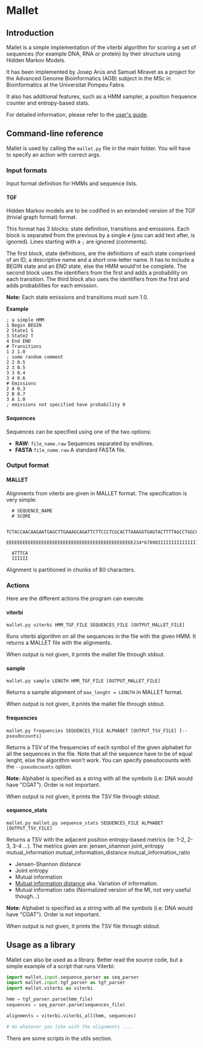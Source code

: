# Mallet

## Introduction

Mallet is a simple implementation of the viterbi algorithm for scoring a set of sequences (for example DNA, RNA or protein) by their structure using Hidden Markov Models.

It has been implemented by Josep Arús and Samuel Miravet as a project for the Advanced Genome Bioinformatics (AGB) subject in the MSc in Bioinformatics at the Universitat Pompeu Fabra.

It also has additional features, such as a HMM sampler, a position frequence counter and entropy-based stats.

For detailed information, please refer to the [user's guide](https://github.com/undeadpixel/mallet/wiki).

## Command-line reference

Mallet is used by calling the `mallet.py` file in the main folder. You will have to specify an action with correct args.

### Input formats

Input format definition for HMMs and sequence lists.

#### TGF

Hidden Markov models are to be codified in an extended version of the TGF (trivial graph format) format.

This format has 3 blocks: state definition, transitions and emissions.
Each block is separated from the previous by a single `#` (you can add text after, is ignored).
Lines starting with a `;` are ignored (comments).

The first block, state definitions, are the definitions of each state comprised of an ID, a descriptive name and a short one-letter name. It has to include a BEGIN state and an END state, else the HMM would'nt be complete.
The second block uses the identifiers from the first and adds a probability on each transition.
The third block also uses the identifiers from the first and adds probabilities for each emission.

**Note:** Each state emissions and transitions must sum 1.0.

**Example**

    ; a simple HMM
    1 Begin BEGIN
    2 State1 S
    3 State2 T
    4 End END
    # Transitions
    1 2 1.0
    ; some random comment
    2 2 0.5
    2 3 0.5
    3 3 0.4
    3 4 0.6
    # Emissions
    2 A 0.3
    2 B 0.7
    3 A 1.0
    ; emissions not specified have probability 0

#### Sequences

Sequences can be specified using one of the two options:

* **RAW**: `file_name.raw` Sequences separated by endlines.
* **FASTA** `file_name.raw` A standard FASTA file.

### Output format

#### MALLET

Alignments from viterbi are given in MALLET format. The specification is very simple:

      # SEQUENCE_NAME
      # SCORE
      
      TCTACCAACAAGAATGAGCTTGAAAGCAGATTCTTCCCTCGCACTTAAAGGTGAGTACTTTTAGCCTGGCCAACACCTTC
      EEEEEEEEEEEEEEEEEEEEEEEEEEEEEEEEEEEEEEEEEEEEEEE234*67890IIIIIIIIIIIIIIIIIIIIIIII
      
      ATTTCA
      IIIIII

Alignment is partitioned in chunks of 80 characters.

### Actions

Here are the different actions the program can execute.

#### viterbi

    mallet.py viterbi HMM_TGF_FILE SEQUENCES_FILE [OUTPUT_MALLET_FILE]

Runs viterbi algorithm on all the sequences in the file with the given HMM. It returns a MALLET file with the alignments.

When output is not given, it prints the mallet file through stdout.

#### sample

    mallet.py sample LENGTH HMM_TGF_FILE [OUTPUT_MALLET_FILE]

Returns a sample alignment of `max_lenght = LENGTH` in MALLET format.

When output is not given, it prints the mallet file through stdout.

#### frequencies

    mallet.py frequencies SEQUENCES_FILE ALPHABET [OUTPUT_TSV_FILE] [--pseudocounts]

Returns a TSV of the frequencies of each symbol of the given alphabet for all the sequences in the file. Note that all the sequence have to be of equal lenght, else the algorithm won't work. You can specify pseudocounts with the `--pseudocounts` option.

**Note:** Alphabet is specified as a string with all the symbols (i.e: DNA would have "CGAT"). Order is not important.

When output is not given, it prints the TSV file through stdout.

#### sequence_stats

    mallet.py mallet.py sequence_stats SEQUENCES_FILE ALPHABET [OUTPUT_TSV_FILE]

Returns a TSV with the adjacent position entropy-based metrics (ie: 1-2, 2-3, 3-4 ...). The metrics given are:
jensen_shannon	joint_entropy	mutual_information	mutual_information_distance	mutual_information_ratio
* Jensen-Shannon distance
* Joint entropy
* Mutual information
* [Mutual information distance](http://en.wikipedia.org/wiki/Mutual_information#Metric) aka. Variation of information.
* Mutual information ratio (Normalized version of the MI, not very useful though...)

**Note:** Alphabet is specified as a string with all the symbols (i.e: DNA would have "CGAT"). Order is not important.

When output is not given, it prints the TSV file through stdout.

## Usage as a library

Mallet can also be used as a library. Better read the source code, but a simple example of a script that runs Viterbi:

``` python
import mallet.input.sequence_parser as seq_parser
import mallet.input.tgf_parser as tgf_parser
import mallet.viterbi as viterbi

hmm = tgf_parser.parse(hmm_file)
sequences = seq_parser.parse(sequences_file)

alignments = viterbi.viterbi_all(hmm, sequences)

# do whatever you like with the alignments ....
```

There are some scripts in the utils section.
